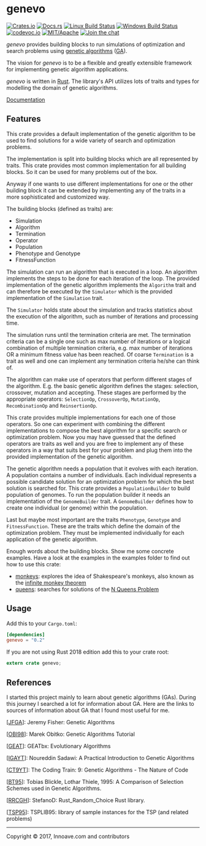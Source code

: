# genevo

[![Crates.io][crb]][crl]
[![Docs.rs][dcb]][dcl]
[![Linux Build Status][tcb]][tcl]
[![Windows Build Status][avb]][avl]
[![codevoc.io][cvb]][cvl]
[![MIT/Apache][lib]][lil]
[![Join the chat][gcb]][gcl]

[crb]: https://img.shields.io/crates/v/genevo.svg
[dcb]: https://docs.rs/genevo/badge.svg
[tcb]: https://travis-ci.org/innoave/genevo.svg?branch=master
[avb]: https://ci.appveyor.com/api/projects/status/github/innoave/genevo?branch=master&svg=true
[cvb]: https://codecov.io/gh/innoave/genevo/branch/master/graph/badge.svg
[lib]: https://img.shields.io/badge/license-MIT%2FApache-blue.svg
[l1b]: https://img.shields.io/badge/license-MIT-blue.svg
[l2b]: https://img.shields.io/badge/license-Apache-blue.svg
[gcb]: https://badges.gitter.im/innoave/general.svg

[crl]: https://crates.io/crates/genevo/
[dcl]: https://docs.rs/genevo
[tcl]: https://travis-ci.org/innoave/genevo/
[avl]: https://ci.appveyor.com/project/innoave/genevo
[cvl]: https://codecov.io/github/innoave/genevo?branch=master
[lil]: COPYRIGHT.txt
[l1l]: https://opensource.org/licenses/MIT
[l2l]: https://www.apache.org/licenses/LICENSE-2.0
[gcl]: https://gitter.im/innoave/genevo

_genevo_ provides building blocks to run simulations of optimization and search
problems using [genetic algorithms][GA] ([GA]).

The vision for _genevo_ is to be a flexible and greatly extensible framework
for implementing genetic algorithm applications.

_genevo_ is written in [Rust]. The library's API utilizes lots of traits and
types for modelling the domain of genetic algorithms.

[Documentation](https://docs.rs/genevo)

## Features

This crate provides a default implementation of the genetic algorithm to be used
to find solutions for a wide variety of search and optimization problems.

The implementation is split into building blocks which are all represented by
traits. This crate provides most common implementation for all building blocks.
So it can be used for many problems out of the box.

Anyway if one wants to use different implementations for one or the other
building block it can be extended by implementing any of the traits in a more
sophisticated and customized way.

The building blocks (defined as traits) are:

* Simulation
* Algorithm
* Termination
* Operator
* Population
* Phenotype and Genotype
* FitnessFunction

The simulation can run an algorithm that is executed in a loop. An algorithm
implements the steps to be done for each iteration of the loop. The provided
implementation of the genetic algorithm implements the `Algorithm` trait and
can therefore be executed by the `Simulator` which is the provided
implementation of the `Simulation` trait.

The `Simulator` holds state about the simulation and tracks statistics about
the execution of the algorithm, such as number of iterations and processing
time.

The simulation runs until the termination criteria are met. The termination
criteria can be a single one such as max number of iterations or a logical
combination of multiple termination criteria, e.g. max number of iterations
OR a minimum fitness value has been reached. Of coarse `Termination` is a 
trait as well and one can implement any termination criteria he/she can think
of.

The algorithm can make use of operators that perform different stages of the
algorithm. E.g. the basic genetic algorithm defines the stages: selection,
crossover, mutation and accepting. These stages are performed by the appropriate
operators: `SelectionOp`, `CrossoverOp`, `MutationOp`, `RecombinationOp` and
`ReinsertionOp`.

This crate provides multiple implementations for each one of those operators.
So one can experiment with combining the different implementations to compose
the best algorithm for a specific search or optimization problem. Now you may
have guessed that the defined operators are traits as well and you are free
to implement any of these operators in a way that suits best for your problem
and plug them into the provided implementation of the genetic algorithm.

The genetic algorithm needs a population that it evolves with each iteration.
A population contains a number of individuals. Each individual represents a
possible candidate solution for an optimization problem for which the best 
solution is searched for. This crate provides a `PopulationBuilder` to build 
population of genomes. To run the population builder it needs an implementation
of the `GenomeBuilder` trait. A `GenomeBuilder` defines how to create one 
individual (or genome) within the population.

Last but maybe most important are the traits `Phenotype`, `Genotype` and
`FitnessFunction`. These are the traits which define the domain of the
optimization problem. They must be implemented individually for each application
of the genetic algorithm.

Enough words about the building blocks. Show me some concrete examples. Have
a look at the examples in the examples folder to find out how to use this crate:

* [monkeys](./examples/monkeys/main.rs): explores the idea of Shakespeare's monkeys, also known
  as the [infinite monkey theorem](https://en.wikipedia.org/wiki/Infinite_monkey_theorem)
* [queens](./examples/queens/main.rs): searches for solutions of the
  [N Queens Problem](https://en.wikipedia.org/wiki/Eight_queens_puzzle)


## Usage

Add this to your `Cargo.toml`:

```toml
[dependencies]
genevo = "0.2"
```

If you are not using Rust 2018 edition add this to your crate root:

```rust
extern crate genevo;
```

## References

I started this project mainly to learn about genetic algorithms (GAs). During
this journey I searched a lot for information about GA. Here are the links to
sources of information about GA that I found most useful for me. 

[[JFGA]]: Jeremy Fisher: Genetic Algorithms

[JFGA]: https://www.youtube.com/watch?v=7J-DfS52bnI&t=302s

[[OBI98]]: Marek Obitko: Genetic Algorithms Tutorial

[OBI98]: http://www.obitko.com/tutorials/genetic-algorithms/

[[GEAT]]: GEATbx: Evolutionary Algorithms
 
[GEAT]: http://www.geatbx.com/docu/algindex.html

[[IGAYT]]: Noureddin Sadawi: A Practical Introduction to Genetic Algorithms
 
[IGAYT]: https://www.youtube.com/playlist?list=PLea0WJq13cnARQILcbHUPINYLy1lOSmjH 

[[CT9YT]]: The Coding Train: 9: Genetic Algorithms - The Nature of Code

[CT9YT]: https://www.youtube.com/playlist?list=PLRqwX-V7Uu6bJM3VgzjNV5YxVxUwzALHV

[[BT95]]: Tobias Blickle, Lothar Thiele, 1995: A Comparison of Selection Schemes used in Genetic Algorithms.

[BT95]: http://www.tik.ee.ethz.ch/file/6c0e384dceb283cd4301339a895b72b8/TIK-Report11.pdf

[[RRCGH]]: StefanoD: Rust_Random_Choice Rust library.

[RRCGH]: https://github.com/StefanoD/Rust_Random_Choice

[[TSP95]]: TSPLIB95: library of sample instances for the TSP (and related problems)

[TSP95]: http://comopt.ifi.uni-heidelberg.de/software/TSPLIB95/index.html

--------------------------------------------------------------------------------
[GA]: https://en.wikipedia.org/wiki/Genetic_algorithm
[Rust]: https://www.rust-lang.org/

Copyright &copy; 2017, Innoave.com and contributors
